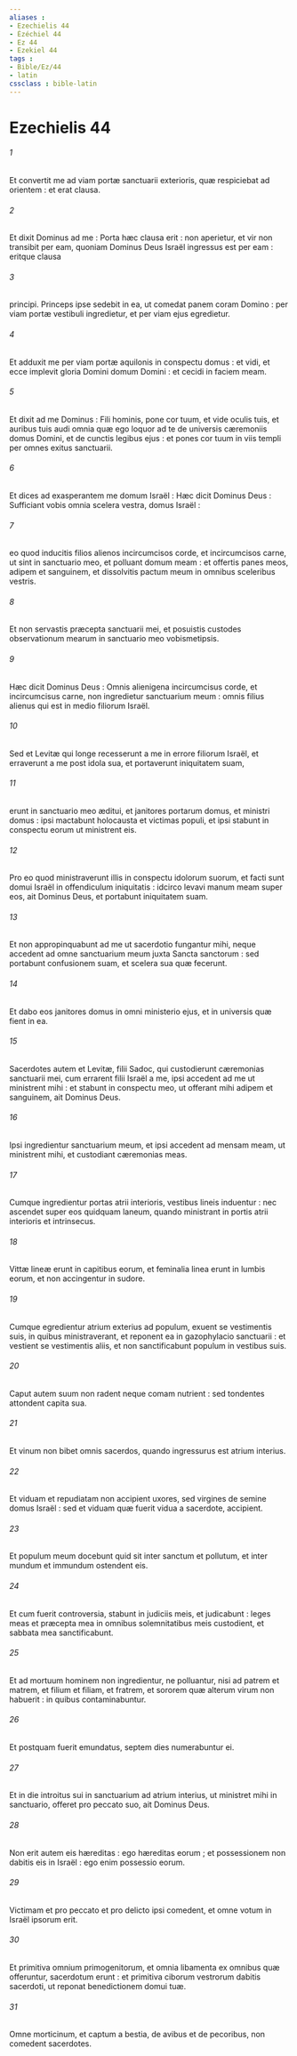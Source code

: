 ```yaml
---
aliases : 
- Ezechielis 44
- Ézéchiel 44
- Ez 44
- Ezekiel 44
tags : 
- Bible/Ez/44
- latin
cssclass : bible-latin
---
```


# Ezechielis 44

###### 1
Et convertit me ad viam portæ sanctuarii exterioris, quæ respiciebat ad orientem : et erat clausa.
###### 2
Et dixit Dominus ad me : Porta hæc clausa erit : non aperietur, et vir non transibit per eam, quoniam Dominus Deus Israël ingressus est per eam : eritque clausa
###### 3
principi. Princeps ipse sedebit in ea, ut comedat panem coram Domino : per viam portæ vestibuli ingredietur, et per viam ejus egredietur.
###### 4
Et adduxit me per viam portæ aquilonis in conspectu domus : et vidi, et ecce implevit gloria Domini domum Domini : et cecidi in faciem meam.
###### 5
Et dixit ad me Dominus : Fili hominis, pone cor tuum, et vide oculis tuis, et auribus tuis audi omnia quæ ego loquor ad te de universis cæremoniis domus Domini, et de cunctis legibus ejus : et pones cor tuum in viis templi per omnes exitus sanctuarii.
###### 6
Et dices ad exasperantem me domum Israël : Hæc dicit Dominus Deus : Sufficiant vobis omnia scelera vestra, domus Israël :
###### 7
eo quod inducitis filios alienos incircumcisos corde, et incircumcisos carne, ut sint in sanctuario meo, et polluant domum meam : et offertis panes meos, adipem et sanguinem, et dissolvitis pactum meum in omnibus sceleribus vestris.
###### 8
Et non servastis præcepta sanctuarii mei, et posuistis custodes observationum mearum in sanctuario meo vobismetipsis.
###### 9
Hæc dicit Dominus Deus : Omnis alienigena incircumcisus corde, et incircumcisus carne, non ingredietur sanctuarium meum : omnis filius alienus qui est in medio filiorum Israël.
###### 10
Sed et Levitæ qui longe recesserunt a me in errore filiorum Israël, et erraverunt a me post idola sua, et portaverunt iniquitatem suam,
###### 11
erunt in sanctuario meo æditui, et janitores portarum domus, et ministri domus : ipsi mactabunt holocausta et victimas populi, et ipsi stabunt in conspectu eorum ut ministrent eis.
###### 12
Pro eo quod ministraverunt illis in conspectu idolorum suorum, et facti sunt domui Israël in offendiculum iniquitatis : idcirco levavi manum meam super eos, ait Dominus Deus, et portabunt iniquitatem suam.
###### 13
Et non appropinquabunt ad me ut sacerdotio fungantur mihi, neque accedent ad omne sanctuarium meum juxta Sancta sanctorum : sed portabunt confusionem suam, et scelera sua quæ fecerunt.
###### 14
Et dabo eos janitores domus in omni ministerio ejus, et in universis quæ fient in ea.
###### 15
Sacerdotes autem et Levitæ, filii Sadoc, qui custodierunt cæremonias sanctuarii mei, cum errarent filii Israël a me, ipsi accedent ad me ut ministrent mihi : et stabunt in conspectu meo, ut offerant mihi adipem et sanguinem, ait Dominus Deus.
###### 16
Ipsi ingredientur sanctuarium meum, et ipsi accedent ad mensam meam, ut ministrent mihi, et custodiant cæremonias meas.
###### 17
Cumque ingredientur portas atrii interioris, vestibus lineis induentur : nec ascendet super eos quidquam laneum, quando ministrant in portis atrii interioris et intrinsecus.
###### 18
Vittæ lineæ erunt in capitibus eorum, et feminalia linea erunt in lumbis eorum, et non accingentur in sudore.
###### 19
Cumque egredientur atrium exterius ad populum, exuent se vestimentis suis, in quibus ministraverant, et reponent ea in gazophylacio sanctuarii : et vestient se vestimentis aliis, et non sanctificabunt populum in vestibus suis.
###### 20
Caput autem suum non radent neque comam nutrient : sed tondentes attondent capita sua.
###### 21
Et vinum non bibet omnis sacerdos, quando ingressurus est atrium interius.
###### 22
Et viduam et repudiatam non accipient uxores, sed virgines de semine domus Israël : sed et viduam quæ fuerit vidua a sacerdote, accipient.
###### 23
Et populum meum docebunt quid sit inter sanctum et pollutum, et inter mundum et immundum ostendent eis.
###### 24
Et cum fuerit controversia, stabunt in judiciis meis, et judicabunt : leges meas et præcepta mea in omnibus solemnitatibus meis custodient, et sabbata mea sanctificabunt.
###### 25
Et ad mortuum hominem non ingredientur, ne polluantur, nisi ad patrem et matrem, et filium et filiam, et fratrem, et sororem quæ alterum virum non habuerit : in quibus contaminabuntur.
###### 26
Et postquam fuerit emundatus, septem dies numerabuntur ei.
###### 27
Et in die introitus sui in sanctuarium ad atrium interius, ut ministret mihi in sanctuario, offeret pro peccato suo, ait Dominus Deus.
###### 28
Non erit autem eis hæreditas : ego hæreditas eorum ; et possessionem non dabitis eis in Israël : ego enim possessio eorum.
###### 29
Victimam et pro peccato et pro delicto ipsi comedent, et omne votum in Israël ipsorum erit.
###### 30
Et primitiva omnium primogenitorum, et omnia libamenta ex omnibus quæ offeruntur, sacerdotum erunt : et primitiva ciborum vestrorum dabitis sacerdoti, ut reponat benedictionem domui tuæ.
###### 31
Omne morticinum, et captum a bestia, de avibus et de pecoribus, non comedent sacerdotes.
